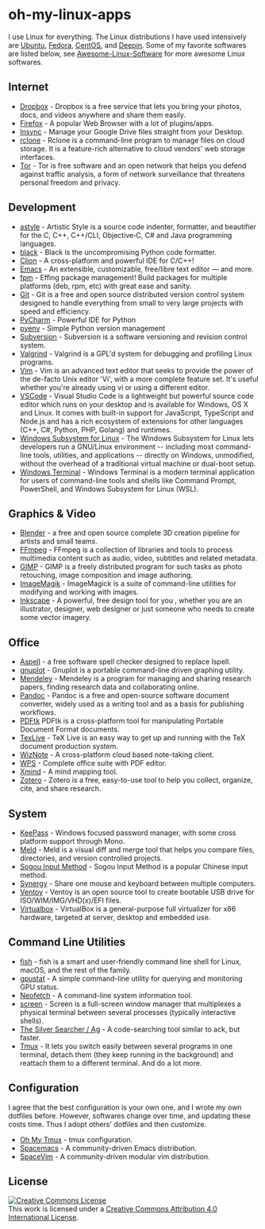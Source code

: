 # oh-my-linux-apps

I use Linux for everything. The Linux distributions I have used intensively are [Ubuntu](https://www.ubuntu.com/), [Fedora](https://getfedora.org/), [CentOS](https://www.centos.org/), and [Deepin](https://www.deepin.org/en/). Some of my favorite softwares are listed below, see [Awesome-Linux-Software](https://github.com/luong-komorebi/Awesome-Linux-Software) for more awesome Linux softwares.

## Internet

- [Dropbox](https://www.dropbox.com/install?os=lnx) - Dropbox is a free service that lets you bring your photos, docs, and videos anywhere and share them easily.
- [Firefox](https://www.mozilla.org/en-US/firefox/) - A popular Web Browser with a lot of plugins/apps.
- [Insync](https://www.insynchq.com) - Manage your Google Drive files straight from your Desktop.
- [rclone](https://rclone.org/) - Rclone is a command-line program to manage files on cloud storage. It is a feature-rich alternative to cloud vendors' web storage interfaces.
- [Tor](https://www.torproject.org/) - Tor is free software and an open network that helps you defend against traffic analysis, a form of network surveillance that threatens personal freedom and privacy.

## Development

- [astyle](http://astyle.sourceforge.net/) - Artistic Style is a source code indenter, formatter, and beautifier for the C, C++, C++/CLI, Objective‑C, C# and Java programming languages.
- [black](https://github.com/ambv/black) - Black is the uncompromising Python code formatter.
- [Clion](https://www.jetbrains.com/clion/) - A cross-platform and powerful IDE for C/C++!
- [Emacs](https://www.gnu.org/software/emacs/) - An extensible, customizable, free/libre text editor — and more.
- [fpm](https://fpm.readthedocs.io/en/latest/) - Effing package management! Build packages for multiple platforms (deb, rpm, etc) with great ease and sanity. 
- [Git](https://git-scm.com/) - Git is a free and open source distributed version control system designed to handle everything from small to very large projects with speed and efficiency.
- [PyCharm](https://www.jetbrains.com/pycharm/) - Powerful IDE for Python 
- [pyenv](https://github.com/pyenv/pyenv) - Simple Python version management
- [Subversion](https://subversion.apache.org/) - Subversion is a software versioning and revision control system.
- [Valgrind](http://valgrind.org/) - Valgrind is a GPL'd system for debugging and profiling Linux programs.
- [Vim](http://www.vim.org/download.php) - Vim is an advanced text editor that seeks to provide the power of the de-facto Unix editor 'Vi', with a more complete feature set. It's useful whether you're already using vi or using a different editor.
- [VSCode](https://code.visualstudio.com) - Visual Studio Code is a lightweight but powerful source code editor which runs on your desktop and is available for Windows, OS X and Linux. It comes with built-in support for JavaScript, TypeScript and Node.js and has a rich ecosystem of extensions for other languages (C++, C#, Python, PHP, Golang) and runtimes.
- [Windows Subsystem for Linux](https://docs.microsoft.com/en-us/windows/wsl/) - The Windows Subsystem for Linux lets developers run a GNU/Linux environment -- including most command-line tools, utilities, and applications -- directly on Windows, unmodified, without the overhead of a traditional virtual machine or dual-boot setup.
- [Windows Terminal](https://docs.microsoft.com/en-us/windows/terminal/) - Windows Terminal is a modern terminal application for users of command-line tools and shells like Command Prompt, PowerShell, and Windows Subsystem for Linux (WSL).

## Graphics & Video

- [Blender](https://www.blender.org/) - a free and open source complete 3D creation pipeline for artists and small teams.
- [FFmpeg](https://www.ffmpeg.org/) - FFmpeg is a collection of libraries and tools to process multimedia content such as audio, video, subtitles and related metadata.
- [GIMP](https://www.gimp.org/downloads/) - GIMP is a freely distributed program for such tasks as photo retouching, image composition and image authoring.
- [ImageMagik](http://www.imagemagick.org/script/index.php) - ImageMagick is a suite of command-line utilities for modifying and working with images.
- [Inkscape](https://inkscape.org/en/) - A powerful, free design tool for you , whether you are an illustrator, designer, web designer or just someone who needs to create some vector imagery.

## Office

- [Aspell](http://aspell.net/) - a free software spell checker designed to replace Ispell.
- [gnuplot](http://www.gnuplot.info/) - Gnuplot is a portable command-line driven graphing utility.
- [Mendeley](https://www.mendeley.com/) - Mendeley is a program for managing and sharing research papers, finding research data and collaborating online.
- [Pandoc](https://pandoc.org/) - Pandoc is a free and open-source software document converter, widely used as a writing tool and as a basis for publishing workflows.
- [PDFtk](https://www.pdflabs.com/tools/pdftk-the-pdf-toolkit/) PDFtk is a cross-platform tool for manipulating Portable Document Format documents.
- [TexLive](https://www.tug.org/texlive/) - TeX Live is an easy way to get up and running with the TeX document production system.
- [WizNote](https://github.com/wizteam/wizqtclient) - A cross-platform cloud based note-taking client.
- [WPS](https://www.wps.com) - Complete office suite with PDF editor.
- [Xmind](http://www.xmind.net/) - A mind mapping tool.
- [Zotero](https://www.zotero.org) - Zotero is a free, easy-to-use tool to help you collect, organize, cite, and share research.

## System

- [KeePass](https://www.keepass.info/) - Windows focused password manager, with some cross platform support through Mono.
- [Meld](http://meldmerge.org/) - Meld is a visual diff and merge tool that helps you compare files, directories, and version controlled projects.
- [Sogou Input Method](https://pinyin.sogou.com/linux/) - Sogou Input Method is a popular Chinese input method.
- [Synergy](https://symless.com/synergy) - Share one mouse and keyboard between multiple computers.
- [Ventoy](https://www.ventoy.net) - Ventoy is an open source tool to create bootable USB drive for ISO/WIM/IMG/VHD(x)/EFI files.
- [Virtualbox](https://www.virtualbox.org/) - VirtualBox is a general-purpose full virtualizer for x86 hardware, targeted at server, desktop and embedded use.

## Command Line Utilities

- [fish](https://fishshell.com/) - fish is a smart and user-friendly command line shell for Linux, macOS, and the rest of the family.
- [gpustat](https://github.com/wookayin/gpustat) - A simple command-line utility for querying and monitoring GPU status.
- [Neofetch](https://github.com/dylanaraps/neofetch) - A command-line system information tool.
- [screen](https://linux.die.net/man/1/screen) - Screen is a full-screen window manager that multiplexes a physical terminal between several processes (typically interactive shells).
- [The Silver Searcher / Ag](https://github.com/ggreer/the_silver_searcher) - A code-searching tool similar to ack, but faster.
- [Tmux](https://tmux.github.io/) - It lets you switch easily between several programs in one terminal, detach them (they keep running in the background) and reattach them to a different terminal. And do a lot more.

## Configuration

I agree that the best configuration is your own one, and I wrote my own dotfiles before. However, softwares change over time, and updating these costs time. Thus I adopt others' dotfiles and then customize.

- [Oh My Tmux](https://github.com/gpakosz/.tmux) - tmux configuration.
- [Spacemacs](http://spacemacs.org/) - A community-driven Emacs distribution.
- [SpaceVim](https://spacevim.org/) - A community-driven modular vim distribution.

## License

<a rel="license" href="http://creativecommons.org/licenses/by/4.0/"><img alt="Creative Commons License" style="border-width:0" src="https://i.creativecommons.org/l/by/4.0/88x31.png" /></a><br />This work is licensed under a <a rel="license" href="http://creativecommons.org/licenses/by/4.0/">Creative Commons Attribution 4.0 International License</a>.
